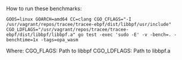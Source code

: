 How to run these benchmarks:
```
GOOS=linux GOARCH=amd64 CC=clang CGO_CFLAGS="-I /usr/vagrant/repos/tracee/tracee-ebpf/dist/libbpf/usr/include" CGO_LDFLAGS="/usr/vagrant/repos/tracee/tracee-ebpf/dist/libbpf/libbpf.a" go test -exec 'sudo -E' -v -bench=. -benchtime=1x -tags=opa_wasm 
```

Where:
CGO_FLAGS: Path to libbpf
CGO_LDFLAGS: Path to libbpf.a
